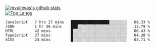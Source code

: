 [![mvuljevas's github stats](https://github-readme-stats.vercel.app/api?username=mvuljevas&show_icons=true&theme=dracula)](https://www.mvuljevas.com)
<br>
[![Top Langs](https://github-readme-stats.vercel.app/api/top-langs/?username=mvuljevas&theme=dracula)](https://www.mvuljevas.com)

<!--START_SECTION:waka-->
```text
JavaScript   7 hrs 27 mins   █████████████████░░░░░░░░   68.33 % 
JSON         1 hr 30 mins    ███░░░░░░░░░░░░░░░░░░░░░░   13.79 % 
HTML         42 mins         █░░░░░░░░░░░░░░░░░░░░░░░░   06.43 % 
TypeScript   27 mins         █░░░░░░░░░░░░░░░░░░░░░░░░   04.20 % 
SCSS         24 mins         █░░░░░░░░░░░░░░░░░░░░░░░░   03.71 %
```
<!--END_SECTION:waka-->
